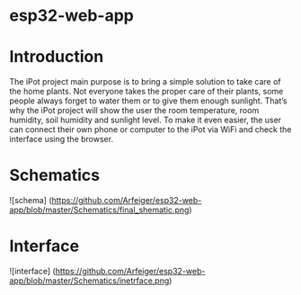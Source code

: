 # esp32-web-app

# Introduction
The iPot project main purpose is to bring a simple solution to take care of the home plants. Not
everyone takes the proper care of their plants, some people always forget to water them or to
give them enough sunlight. That’s why the iPot project will show the user the room
temperature, room humidity, soil humidity and sunlight level. To make it even easier, the user
can connect their own phone or computer to the iPot via WiFi and check the interface using the
browser.

# Schematics
![schema] (https://github.com/Arfeiger/esp32-web-app/blob/master/Schematics/final_shematic.png)



# Interface
![interface] (https://github.com/Arfeiger/esp32-web-app/blob/master/Schematics/inetrface.png)
